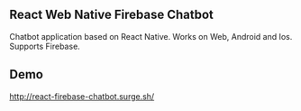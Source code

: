 ## React Web Native Firebase Chatbot
Chatbot application based on React Native. Works on Web, Android and Ios. Supports Firebase.

## Demo

http://react-firebase-chatbot.surge.sh/
